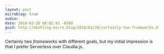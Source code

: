 ```yaml
---
layout: post
microblog: true
audio: 
date: 2018-03-28 08:02:43 -0700
guid: http://bbohling.micro.blog/2018/03/28/certainly-two-frameworks.html
---
```

Certainly two _frameworks_ with different goals, but my initial impression is that I prefer Serverless over Claudia.js.
